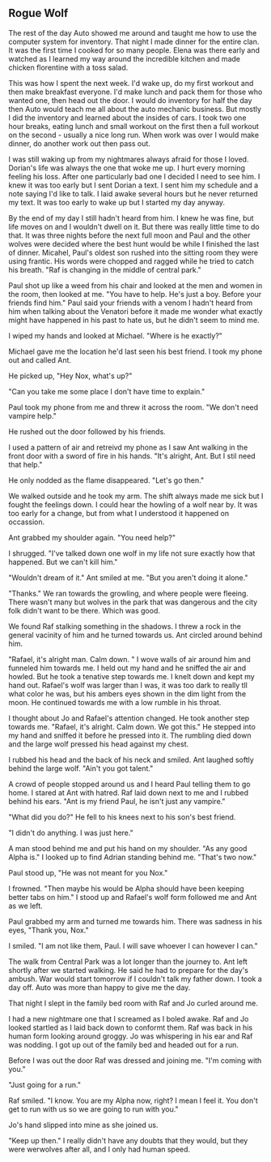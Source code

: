 ## Rogue Wolf

The rest of the day Auto showed me around and taught me how to use the computer system for inventory.   That night I made dinner for the entire clan. It was the first time I cooked for so many people. Elena was there early and watched as I learned my way around the incredible kitchen and made chicken florentine with a toss salad.  

This was how I spent the next week. I'd wake up, do my first workout and then make breakfast everyone.  I'd make lunch and pack them for those who wanted one, then head out the door.  I would do inventory for half the day then Auto would teach me all about the auto mechanic business.  But mostly I did the inventory and learned about the insides of cars.  I took two one hour breaks, eating lunch and small workout on the first then a full workout on the second - usually a nice long run.  When work was over I would make dinner, do another work out then pass out. 

I was still waking up from my nightmares always afraid for those I loved.  Dorian's life was always the one that woke me up.  I hurt every morning feeling his loss.  After one particularly bad one I decided I need to see him.  I knew it was too early but I sent Dorian a text.  I sent him my schedule and a note saying I'd like to talk.  I laid awake several hours but he never returned my text.  It was too early to wake up but I started my day anyway.  

By the end of my day I still hadn't heard from him.  I knew he was fine, but life moves on and I wouldn't dwell on it.  But there was really little time to do that.  It was three nights before the next full moon and Paul and the other wolves were decided where the best hunt would be while I finished the last of dinner.  Micahel, Paul's oldest son rushed into the sitting room they were using frantic.  His words were chopped and ragged while he tried to catch his breath. "Raf is changing in the middle of central park."

Paul shot up like a weed from his chair and looked at the men and women in the room, then looked at me.  "You have to help.  He's just a boy.  Before your friends find him."  Paul said your friends with a venom I hadn't heard from him when talking about the Venatori before it made me wonder what exactly might have happened in his past to hate us, but he didn't seem to mind me.

I wiped my hands and looked at Michael.  "Where is he exactly?"

Michael gave me the location he'd last seen his best friend.  I took my phone out and called Ant.  

He picked up, "Hey Nox, what's up?"

"Can you take me some place I don't have time to explain."

Paul took my phone from me and threw it across the room.  "We don't need vampire help."

He rushed out the door followed by his friends.

I used a pattern of air and retreivd my phone as I saw Ant walking in the front door with a sword of fire in his hands.  "It's alright, Ant.  But I stil need that help."

He only nodded as the flame disappeared.  "Let's go then."

We walked outside and he took my arm.  The shift always made me sick but I fought the feelings down.  I could hear the howling of a wolf near by.  It was too early for a change, but from what I understood it happened on occassion.  

Ant grabbed my shoulder again.  "You need help?"

I shrugged.  "I've talked down one wolf in my life not sure exactly how that happened.  But we can't kill him."

"Wouldn't dream of it."  Ant smiled at me.  "But you aren't doing it alone."

"Thanks."  We ran towards the growling, and where people were fleeing.  There wasn't many but wolves in the park that was dangerous and the city folk didn't want to be there.  Which was good.

We found Raf stalking something in the shadows.  I threw a rock in the general vacinity of him and he turned towards us.  Ant circled around behind him.

"Rafael, it's alright man.  Calm down. "  I wove walls of air around him and funneled him towards me.  I held out my hand and he sniffed the air and howled.  But he took a tenative step towards me.  I knelt down and kept my hand out.  Rafael's wolf was larger than I was, it was too dark to really tll what color he was, but his ambers eyes shown in the dim light from the moon.  He continued towards me with a low rumble in his throat.  

I thought about Jo and Rafael's attention changed.  He took another step towards me.  "Rafael, it's alright.  Calm down.  We got this."  He stepped into my hand and sniffed it before he pressed into it.  The rumbling died down and the large wolf pressed his head against my chest.  

I rubbed his head and the back of his neck and smiled.  Ant laughed softly behind the large wolf.  "Ain't you got talent."

A crowd of people stopped around us and I heard Paul telling them to go home.  I stared at Ant with hatred.  Raf laid down next to me and I rubbed behind his ears.  "Ant is my friend Paul, he isn't just any vampire."

"What did you do?"  He fell to his knees next to his son's best friend.

"I didn't do anything.  I was just here."

A man stood behind me and put his hand on my shoulder.  "As any good Alpha is." I looked up to find Adrian standing behind me.  "That's two now."

Paul stood up, "He was not meant for you Nox."

I frowned.  "Then maybe his would be Alpha should have been keeping better tabs on him."  I stood up and Rafael's wolf form followed me and Ant as we left.

Paul grabbed my arm and turned me towards him.  There was sadness in his eyes, "Thank you, Nox."  

I smiled.  "I am not like them, Paul.  I will save whoever I can however I can."  

The walk from Central Park was a lot longer than the journey to.  Ant left shortly after we started walking.  He said he had to prepare for the day's ambush.  War would start tomorrow if I couldn't talk my father down.  I took a day off.  Auto was more than happy to give me the day.

That night I slept in the family bed room with Raf and Jo curled around me.

I had a new nightmare one that I screamed as I boled awake.  Raf and Jo looked startled as I laid back down to conformt them.  Raf was back in his human form looking around groggy.  Jo was whispering in his ear and Raf was nodding.  I got up out of the family bed and headed out for a run.  

Before I was out the door Raf was dressed and joining me.  "I'm coming with you."

"Just going for a run."

Raf smiled.  "I know.  You are my Alpha now, right?  I mean I feel it.  You don't get to run with us so we are going to run with you."

Jo's hand slipped into mine as she joined us.

"Keep up then."  I really didn't have any doubts that they would, but they were werwolves after all, and I only had human speed.  

